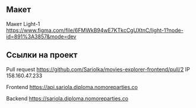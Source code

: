 ## Макет 
Макет Light-1  
https://www.figma.com/file/6FMWkB94wE7KTkcCgUXtnC/light-1?node-id=891%3A3857&mode=dev


## Ссылки на проект
Pull request https://github.com/Sariolka/movies-explorer-frontend/pull/2
IP 158.160.47.233

Frontend https://api.sariola.diploma.nomoreparties.co

Backend https://sariola.diploma.nomoreparties.co
